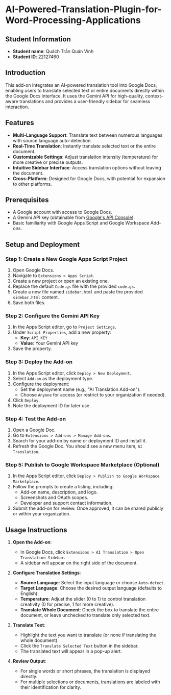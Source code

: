# AI-Powered-Translation-Plugin-for-Word-Processing-Applications

## Student Information
- **Student name**: Quách Trần Quán Vinh
- **Student ID**: 22127460

## Introduction

This add-on integrates an AI-powered translation tool into Google Docs, enabling users to translate selected text or entire documents directly within the Google Docs interface. It uses the Gemini API for high-quality, context-aware translations and provides a user-friendly sidebar for seamless interaction.

## Features
- **Multi-Language Support**: Translate text between numerous languages with source language auto-detection.
- **Real-Time Translation**: Instantly translate selected text or the entire document.
- **Customizable Settings**: Adjust translation intensity (temperature) for more creative or precise outputs.
- **Intuitive Sidebar Interface**: Access translation options without leaving the document.
- **Cross-Platform**: Designed for Google Docs, with potential for expansion to other platforms.

## Prerequisites
- A Google account with access to Google Docs.
- A Gemini API key (obtainable from [Google's API Console](https://makersuite.google.com/app/apikey)).
- Basic familiarity with Google Apps Script and Google Workspace Add-ons.

## Setup and Deployment

### Step 1: Create a New Google Apps Script Project
1. Open Google Docs.
2. Navigate to `Extensions > Apps Script`.
3. Create a new project or open an existing one.
4. Replace the default `Code.gs` file with the provided `code.gs`.
5. Create a new file named `sidebar.html` and paste the provided `sidebar.html` content.
6. Save both files.

### Step 2: Configure the Gemini API Key
1. In the Apps Script editor, go to `Project Settings`.
2. Under `Script Properties`, add a new property:
   - **Key**: `API_KEY`
   - **Value**: Your Gemini API key
3. Save the property.

### Step 3: Deploy the Add-on
1. In the Apps Script editor, click `Deploy > New Deployment`.
2. Select `Add-on` as the deployment type.
3. Configure the deployment:
   - Set the deployment name (e.g., "AI Translation Add-on").
   - Choose `Anyone` for access (or restrict to your organization if needed).
4. Click `Deploy`.
5. Note the deployment ID for later use.

### Step 4: Test the Add-on
1. Open a Google Doc.
2. Go to `Extensions > Add-ons > Manage Add-ons`.
3. Search for your add-on by name or deployment ID and install it.
4. Refresh the Google Doc. You should see a new menu item, `AI Translation`.

### Step 5: Publish to Google Workspace Marketplace (Optional)
1. In the Apps Script editor, click `Deploy > Publish to Google Workspace Marketplace`.
2. Follow the prompts to create a listing, including:
   - Add-on name, description, and logo.
   - Screenshots and OAuth scopes.
   - Developer and support contact information.
3. Submit the add-on for review. Once approved, it can be shared publicly or within your organization.

## Usage Instructions

1. **Open the Add-on**:
   - In Google Docs, click `Extensions > AI Translation > Open Translation Sidebar`.
   - A sidebar will appear on the right side of the document.

2. **Configure Translation Settings**:
   - **Source Language**: Select the input language or choose `Auto-detect`.
   - **Target Language**: Choose the desired output language (defaults to English).
   - **Temperature**: Adjust the slider (0 to 1) to control translation creativity (0 for precise, 1 for more creative).
   - **Translate Whole Document**: Check the box to translate the entire document, or leave unchecked to translate only selected text.

3. **Translate Text**:
   - Highlight the text you want to translate (or none if translating the whole document).
   - Click the `Translate Selected Text` button in the sidebar.
   - The translated text will appear in a pop-up alert.

4. **Review Output**:
   - For single words or short phrases, the translation is displayed directly.
   - For multiple selections or documents, translations are labeled with their identification for clarity.

